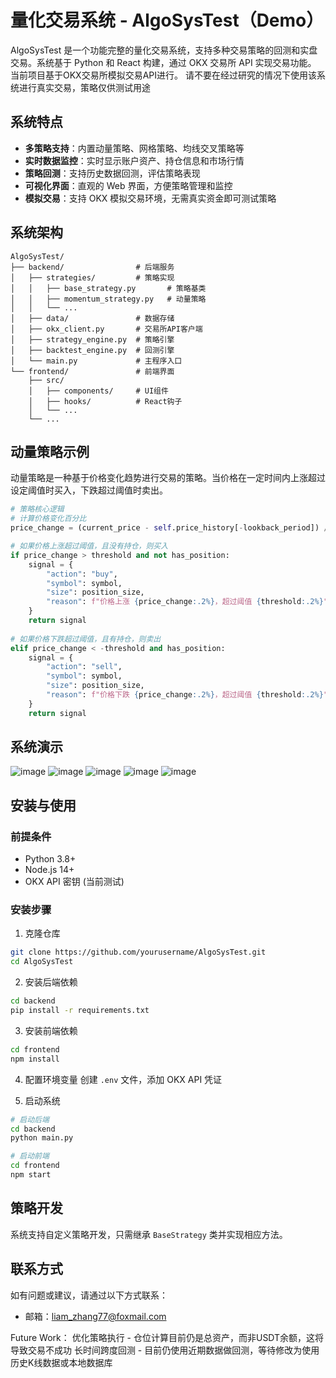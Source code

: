 # 量化交易系统 - AlgoSysTest（Demo）

AlgoSysTest 是一个功能完整的量化交易系统，支持多种交易策略的回测和实盘交易。系统基于 Python 和 React 构建，通过 OKX 交易所 API 实现交易功能。
当前项目基于OKX交易所模拟交易API进行。
请不要在经过研究的情况下使用该系统进行真实交易，策略仅供测试用途

## 系统特点

- **多策略支持**：内置动量策略、网格策略、均线交叉策略等
- **实时数据监控**：实时显示账户资产、持仓信息和市场行情
- **策略回测**：支持历史数据回测，评估策略表现
- **可视化界面**：直观的 Web 界面，方便策略管理和监控
- **模拟交易**：支持 OKX 模拟交易环境，无需真实资金即可测试策略

## 系统架构

```
AlgoSysTest/
├── backend/                # 后端服务
│   ├── strategies/         # 策略实现
│   │   ├── base_strategy.py       # 策略基类
│   │   ├── momentum_strategy.py   # 动量策略
│   │   └── ...
│   ├── data/               # 数据存储
│   ├── okx_client.py       # 交易所API客户端
│   ├── strategy_engine.py  # 策略引擎
│   ├── backtest_engine.py  # 回测引擎
│   └── main.py             # 主程序入口
└── frontend/               # 前端界面
    ├── src/
    │   ├── components/     # UI组件
    │   ├── hooks/          # React钩子
    │   └── ...
    └── ...
```

## 动量策略示例

动量策略是一种基于价格变化趋势进行交易的策略。当价格在一定时间内上涨超过设定阈值时买入，下跌超过阈值时卖出。

```python
# 策略核心逻辑
# 计算价格变化百分比
price_change = (current_price - self.price_history[-lookback_period]) / self.price_history[-lookback_period]

# 如果价格上涨超过阈值，且没有持仓，则买入
if price_change > threshold and not has_position:
    signal = {
        "action": "buy",
        "symbol": symbol,
        "size": position_size,
        "reason": f"价格上涨 {price_change:.2%}，超过阈值 {threshold:.2%}"
    }
    return signal
    
# 如果价格下跌超过阈值，且有持仓，则卖出
elif price_change < -threshold and has_position:
    signal = {
        "action": "sell",
        "symbol": symbol,
        "size": position_size,
        "reason": f"价格下跌 {price_change:.2%}，超过阈值 {threshold:.2%}"
    }
    return signal
```

## 系统演示
![image](https://github.com/user-attachments/assets/b5bcc654-57c8-4c9c-8d8a-11563bbd9623)
![image](https://github.com/user-attachments/assets/ce8cae7a-b628-4e38-b61b-ac2dee7cd491)
![image](https://github.com/user-attachments/assets/9f19d33d-e3a6-40d3-8ba0-4f36ebe627f2)
![image](https://github.com/user-attachments/assets/b362bab7-928b-410c-ae25-af51eb020601)
![image](https://github.com/user-attachments/assets/3d7b202d-d61f-460b-b854-3ea5674da08f)




## 安装与使用

### 前提条件

- Python 3.8+
- Node.js 14+
- OKX API 密钥 (当前测试)

### 安装步骤

1. 克隆仓库
```bash
git clone https://github.com/yourusername/AlgoSysTest.git
cd AlgoSysTest
```

2. 安装后端依赖
```bash
cd backend
pip install -r requirements.txt
```

3. 安装前端依赖
```bash
cd frontend
npm install
```

4. 配置环境变量
创建 `.env` 文件，添加 OKX API 凭证

5. 启动系统
```bash
# 启动后端
cd backend
python main.py

# 启动前端
cd frontend
npm start
```

## 策略开发

系统支持自定义策略开发，只需继承 `BaseStrategy` 类并实现相应方法。

## 联系方式

如有问题或建议，请通过以下方式联系：

- 邮箱：liam_zhang77@foxmail.com

Future Work：
优化策略执行 - 仓位计算目前仍是总资产，而非USDT余额，这将导致交易不成功
长时间跨度回测 - 目前仍使用近期数据做回测，等待修改为使用历史K线数据或本地数据库

